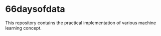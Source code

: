# 66daysofdata
This repository contains the practical implementation of various machine learning concept. 

